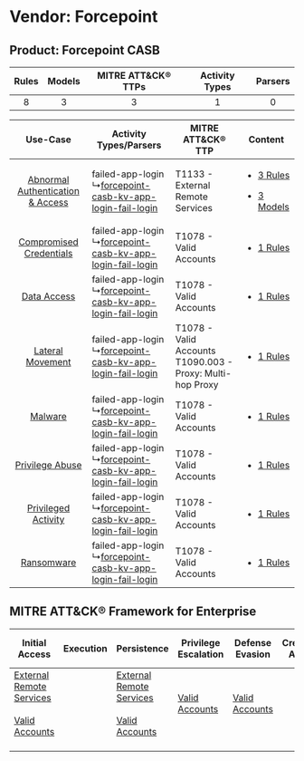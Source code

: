 Vendor: Forcepoint
==================
Product: Forcepoint CASB
------------------------
| Rules | Models | MITRE ATT&CK® TTPs | Activity Types | Parsers |
|:-----:|:------:|:------------------:|:--------------:|:-------:|
|   8   |   3    |         3          |       1        |    0    |

|    Use-Case    | Activity Types/Parsers    | MITRE ATT&CK® TTP    | Content    |
|:----:| ---- | ---- | ---- |
| [Abnormal Authentication & Access](../../../UseCases/uc_abnormal_authentication_&_access.md) |  failed-app-login<br> ↳[forcepoint-casb-kv-app-login-fail-login](Ps/pC_forcepointcasbkvapploginfaillogin.md)<br> | T1133 - External Remote Services<br>    | [<ul><li>3 Rules</li></ul><ul><li>3 Models</li></ul>](RM/r_m_forcepoint_forcepoint_casb_Abnormal_Authentication_&_Access.md) |
|          [Compromised Credentials](../../../UseCases/uc_compromised_credentials.md)          |  failed-app-login<br> ↳[forcepoint-casb-kv-app-login-fail-login](Ps/pC_forcepointcasbkvapploginfaillogin.md)<br> | T1078 - Valid Accounts<br>    | [<ul><li>1 Rules</li></ul>](RM/r_m_forcepoint_forcepoint_casb_Compromised_Credentials.md)    |
|    [Data Access](../../../UseCases/uc_data_access.md)    |  failed-app-login<br> ↳[forcepoint-casb-kv-app-login-fail-login](Ps/pC_forcepointcasbkvapploginfaillogin.md)<br> | T1078 - Valid Accounts<br>    | [<ul><li>1 Rules</li></ul>](RM/r_m_forcepoint_forcepoint_casb_Data_Access.md)    |
|    [Lateral Movement](../../../UseCases/uc_lateral_movement.md)    |  failed-app-login<br> ↳[forcepoint-casb-kv-app-login-fail-login](Ps/pC_forcepointcasbkvapploginfaillogin.md)<br> | T1078 - Valid Accounts<br>T1090.003 - Proxy: Multi-hop Proxy<br> | [<ul><li>1 Rules</li></ul>](RM/r_m_forcepoint_forcepoint_casb_Lateral_Movement.md)    |
|    [Malware](../../../UseCases/uc_malware.md)    |  failed-app-login<br> ↳[forcepoint-casb-kv-app-login-fail-login](Ps/pC_forcepointcasbkvapploginfaillogin.md)<br> | T1078 - Valid Accounts<br>    | [<ul><li>1 Rules</li></ul>](RM/r_m_forcepoint_forcepoint_casb_Malware.md)    |
|    [Privilege Abuse](../../../UseCases/uc_privilege_abuse.md)    |  failed-app-login<br> ↳[forcepoint-casb-kv-app-login-fail-login](Ps/pC_forcepointcasbkvapploginfaillogin.md)<br> | T1078 - Valid Accounts<br>    | [<ul><li>1 Rules</li></ul>](RM/r_m_forcepoint_forcepoint_casb_Privilege_Abuse.md)    |
|    [Privileged Activity](../../../UseCases/uc_privileged_activity.md)    |  failed-app-login<br> ↳[forcepoint-casb-kv-app-login-fail-login](Ps/pC_forcepointcasbkvapploginfaillogin.md)<br> | T1078 - Valid Accounts<br>    | [<ul><li>1 Rules</li></ul>](RM/r_m_forcepoint_forcepoint_casb_Privileged_Activity.md)    |
|    [Ransomware](../../../UseCases/uc_ransomware.md)    |  failed-app-login<br> ↳[forcepoint-casb-kv-app-login-fail-login](Ps/pC_forcepointcasbkvapploginfaillogin.md)<br> | T1078 - Valid Accounts<br>    | [<ul><li>1 Rules</li></ul>](RM/r_m_forcepoint_forcepoint_casb_Ransomware.md)    |

MITRE ATT&CK® Framework for Enterprise
--------------------------------------
| Initial Access                                                                                                                                   | Execution | Persistence                                                                                                                                      | Privilege Escalation                                                | Defense Evasion                                                     | Credential Access | Discovery | Lateral Movement | Collection | Command and Control                                                                                                                       | Exfiltration | Impact |
| ------------------------------------------------------------------------------------------------------------------------------------------------ | --------- | ------------------------------------------------------------------------------------------------------------------------------------------------ | ------------------------------------------------------------------- | ------------------------------------------------------------------- | ----------------- | --------- | ---------------- | ---------- | ----------------------------------------------------------------------------------------------------------------------------------------- | ------------ | ------ |
| [External Remote Services](https://attack.mitre.org/techniques/T1133)<br><br>[Valid Accounts](https://attack.mitre.org/techniques/T1078)<br><br> |           | [External Remote Services](https://attack.mitre.org/techniques/T1133)<br><br>[Valid Accounts](https://attack.mitre.org/techniques/T1078)<br><br> | [Valid Accounts](https://attack.mitre.org/techniques/T1078)<br><br> | [Valid Accounts](https://attack.mitre.org/techniques/T1078)<br><br> |                   |           |                  |            | [Proxy: Multi-hop Proxy](https://attack.mitre.org/techniques/T1090/003)<br><br>[Proxy](https://attack.mitre.org/techniques/T1090)<br><br> |              |        |
